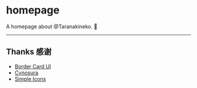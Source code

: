 # homepage

A homepage about @Taranakineko. 🚧

---

## Thanks 感谢

  - [Border Card UI](https://stapxs.github.io/Border-Card-UI/docs/)
  - [Cynosura](https://cynosura.one/)
  - [Simple Icons](https://simpleicons.org/)
